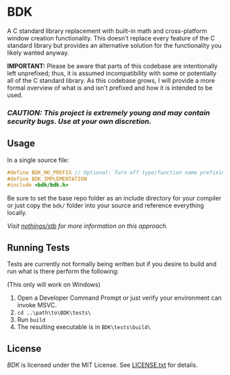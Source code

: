 # BDK
A C standard library replacement with built-in math and cross-platform window creation functionality. This doesn't replace every feature of the C standard library but provides an alternative solution for the functionality you likely wanted anyway.

**IMPORTANT:** Please be aware that parts of this codebase are intentionally left unprefixed; thus, it is assumed incompatibility with some or potentially all of the C standard library. As this codebase grows, I will provide a more formal overview of what is and isn't prefixed and how it is intended to be used.

### *CAUTION: This project is extremely young and may contain security bugs. Use at your own discretion.*

## Usage
In a single source file:
```c
#define BDK_NO_PREFIX // Optional: Turn off type/function name prefixing
#define BDK_IMPLEMENTATION
#include <bdk/bdk.h>
```

Be sure to set the base repo folder as an include directory for your compiler or just copy the `bdk/` folder into your source and reference everything locally.

*Visit [nothings/stb](https://github.com/nothings/stb?tab=readme-ov-file#how-do-i-use-these-libraries) for more information on this approach.*

## Running Tests
Tests are currently not formally being written but if you desire to build and run what is there perform the following:

(This only will work on Windows)
1. Open a Developer Command Prompt or just verify your environment can invoke MSVC.
2. `cd ..\path\to\BDK\tests\`
3. Run `build`
4. The resulting executable is in `BDK\tests\build\`

## License
*BDK* is licensed under the MIT License. See [LICENSE.txt](LICENSE.txt) for details.
